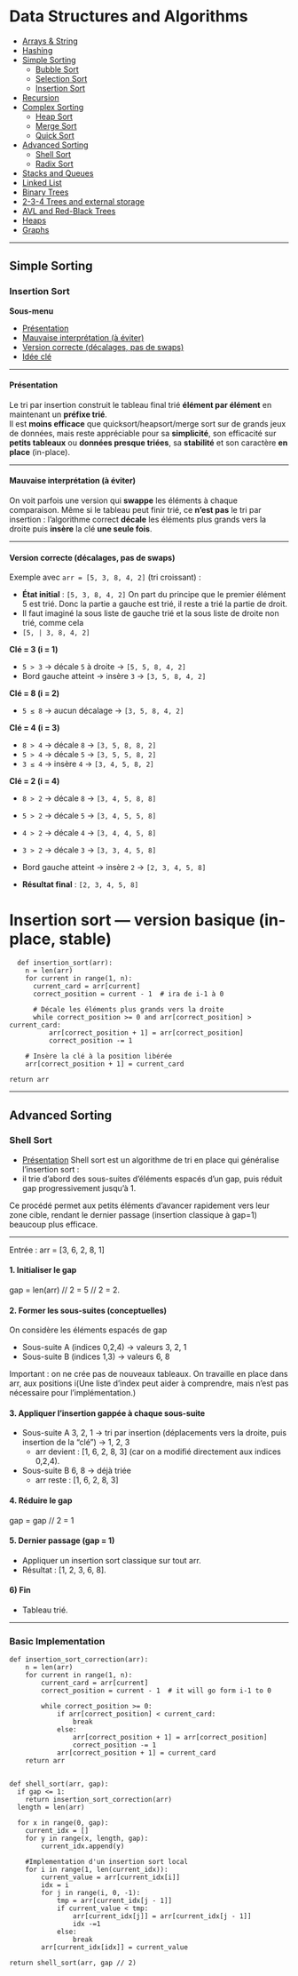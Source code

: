 # Data Structures and Algorithms

- [Arrays & String](#arrays--string)
- [Hashing](#hashing)
- [Simple Sorting](#simple-sorting)
  - [Bubble Sort](#bubble-sort)
  - [Selection Sort](#selection-sort)   
  - [Insertion Sort](#insertion-sort)
- [Recursion](#recursion) 
- [Complex Sorting](#complex-sorting)
  - [Heap Sort](#heap-sort)
  - [Merge Sort](#merge-sort)
  - [Quick Sort](#quick-sort)  
- [Advanced Sorting](#advanced-sorting)
  - [Shell Sort](#shell-sort) 
  - [Radix Sort](#shell-sort)
- [Stacks and Queues](#stacks-and-queues)
- [Linked List](#linked-list)
- [Binary Trees](#binary-trees)
- [2-3-4 Trees and external storage](#2-3-4-trees-and-external-storage)
- [AVL and Red-Black Trees](#avl-and-red-black-trees)
- [Heaps](#heaps)
- [Graphs](#graphs)

---
  
## Simple Sorting
### Insertion Sort
**Sous-menu**
- [Présentation](#insertion-sort--presentation)
- [Mauvaise interprétation (à éviter)](#insertion-sort--mauvaise-interpretation)
- [Version correcte (décalages, pas de swaps)](#insertion-sort--version-correcte)
- [Idée clé](#insertion-sort--idee-cle)

---

#### Présentation
<a id="insertion-sort--presentation"></a>

Le tri par insertion construit le tableau final trié **élément par élément** en maintenant un **préfixe trié**.  
Il est **moins efficace** que quicksort/heapsort/merge sort sur de grands jeux de données, mais reste appréciable pour sa **simplicité**, son efficacité sur **petits tableaux** ou **données presque triées**, sa **stabilité** et son caractère **en place** (in-place).

---

#### Mauvaise interprétation (à éviter)
<a id="insertion-sort--mauvaise-interpretation"></a>

On voit parfois une version qui **swappe** les éléments à chaque comparaison. Même si le tableau peut finir trié, ce **n’est pas** le tri par insertion : l’algorithme correct **décale** les éléments plus grands vers la droite puis **insère** la clé **une seule fois**.

---

#### Version correcte (décalages, pas de swaps)
<a id="insertion-sort--version-correcte"></a>

Exemple avec `arr = [5, 3, 8, 4, 2]` (tri croissant) :


- **État initial** : `[5, 3, 8, 4, 2]`
On part du principe que le premier élément 5 est trié. Donc la partie a gauche est trié, il reste a trié la partie de droit.
- Il faut imaginé la sous liste de gauche trié et la sous liste de droite non trié, comme cela
- `[5, | 3, 8, 4, 2]`

**Clé = 3 (i = 1)**
- `5 > 3` → décale `5` à droite → `[5, 5, 8, 4, 2]`
- Bord gauche atteint → insère `3` → `[3, 5, 8, 4, 2]`

**Clé = 8 (i = 2)**
- `5 ≤ 8` → aucun décalage → `[3, 5, 8, 4, 2]`

**Clé = 4 (i = 3)**
- `8 > 4` → décale `8` → `[3, 5, 8, 8, 2]`
- `5 > 4` → décale `5` → `[3, 5, 5, 8, 2]`
- `3 ≤ 4` → insère `4` → `[3, 4, 5, 8, 2]`

**Clé = 2 (i = 4)**
- `8 > 2` → décale `8` → `[3, 4, 5, 8, 8]`
- `5 > 2` → décale `5` → `[3, 4, 5, 5, 8]`
- `4 > 2` → décale `4` → `[3, 4, 4, 5, 8]`
- `3 > 2` → décale `3` → `[3, 3, 4, 5, 8]`
- Bord gauche atteint → insère `2` → `[2, 3, 4, 5, 8]`

- **Résultat final** : `[2, 3, 4, 5, 8]`

# Insertion sort — version basique (in-place, stable)
      def insertion_sort(arr):
        n = len(arr)
        for current in range(1, n):
          current_card = arr[current]
          correct_position = current - 1  # ira de i-1 à 0

          # Décale les éléments plus grands vers la droite
          while correct_position >= 0 and arr[correct_position] > current_card:
              arr[correct_position + 1] = arr[correct_position]
              correct_position -= 1

        # Insère la clé à la position libérée
        arr[correct_position + 1] = current_card

    return arr

---

## Advanced Sorting
### Shell Sort
- [Présentation](#shell-sort--presentation)
Shell sort est un algorithme de tri en place qui généralise l’insertion sort :
- il trie d’abord des sous-suites d’éléments espacés d’un gap, puis réduit gap progressivement jusqu’à 1.

Ce procédé permet aux petits éléments d’avancer rapidement vers leur zone cible, rendant le dernier passage (insertion classique à gap=1) beaucoup plus efficace.

---

Entrée : arr = [3, 6, 2, 8, 1]

#### 1. Initialiser le gap
  gap = len(arr) // 2 = 5 // 2 = 2.

#### 2. Former les sous-suites (conceptuelles)
On considère les éléments espacés de gap
- Sous-suite A (indices 0,2,4) → valeurs 3, 2, 1
- Sous-suite B (indices 1,3) → valeurs 6, 8

Important : on ne crée pas de nouveaux tableaux. On travaille en place dans arr, aux positions i(Une liste d’index peut aider à comprendre, mais n’est pas nécessaire pour l’implémentation.)

#### 3. Appliquer l’insertion gappée à chaque sous-suite
- Sous-suite A 3, 2, 1 → tri par insertion (déplacements vers la droite, puis insertion de la “clé”) → 1, 2, 3
  - arr devient : [1, 6, 2, 8, 3] (car on a modifié directement aux indices 0,2,4).
- Sous-suite B 6, 8 → déjà triée
  - arr reste : [1, 6, 2, 8, 3]

#### 4. Réduire le gap
  gap = gap // 2 = 1

#### 5. Dernier passage (gap = 1)
- Appliquer un insertion sort classique sur tout arr.
- Résultat : [1, 2, 3, 6, 8].

#### 6) Fin
- Tableau trié.

---

### Basic Implementation
    def insertion_sort_correction(arr):
        n = len(arr)
        for current in range(1, n):
            current_card = arr[current]
            correct_position = current - 1  # it will go form i-1 to 0

            while correct_position >= 0:
                if arr[correct_position] < current_card:
                    break
                else:
                    arr[correct_position + 1] = arr[correct_position]
                    correct_position -= 1
                arr[correct_position + 1] = current_card
        return arr


    def shell_sort(arr, gap):
      if gap <= 1:
        return insertion_sort_correction(arr)
      length = len(arr)

      for x in range(0, gap):
        current_idx = []
        for y in range(x, length, gap):
            current_idx.append(y)

        #Implementation d'un insertion sort local
        for i in range(1, len(current_idx)):
            current_value = arr[current_idx[i]]
            idx = i
            for j in range(i, 0, -1):
                tmp = arr[current_idx[j - 1]]
                if current_value < tmp:
                    arr[current_idx[j]] = arr[current_idx[j - 1]]
                    idx -=1
                else:
                    break
            arr[current_idx[idx]] = current_value

    return shell_sort(arr, gap // 2)
